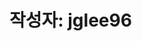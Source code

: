 # 작성자: jglee96

<script setup>
import AuthorList from '../../.vitepress/theme/components/AuthorList.vue'
</script>

<AuthorList author="jglee96" />
